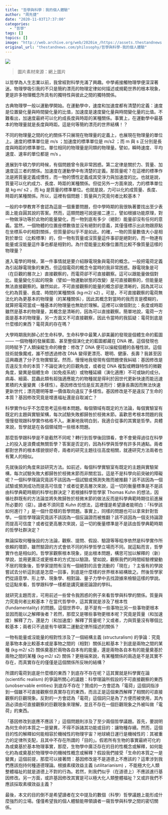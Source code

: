 ```yaml
---
title: "哲學與科學：我的個人體驗"
author: "周先捷"
date: "2020-11-03T17:37:00"
categories:
  - "哲學"
tags: []
topics: []
image: "http://web.archive.org/web/2020im_/https://assets.thestandnews.com/media/photos/20201103-1320copy_CjxJl_SQueZp3.png"
original_url: "thestandnews.com/philosophy/哲學與科學-我的個人體驗"
---
```

![](http://web.archive.org/web/2020im_/https://assets.thestandnews.com/media/photos/20201103-1320copy_CjxJl_SQueZp3.png)
> 圖片素材來源：網上圖片

以哲學為人生志業以前，我曾經對科學充滿了興趣。中學甫接觸物理學便深深著迷。物理學吸引我的不只是簡約漂亮的物理定律如何描述或規範世界的根本現象，更是許多物理概念所具有的獨特性與彼此之間的獨特關係。

古典物理學一般以運動學開始。在運動學中，速度和加速度都有清楚的定義：速度是位置變化量與時間變化量的比值，加速度是速度變化量與時間變化量的比值。不難看出，加速度最終可以化約成長度與時距的某種關係。事實上，在運動學中最基本的物理量就是長度與時距。這是何等簡約漂亮的世界結構！？

不同的物理量之間的化約關係不只展現在物理量的定義上，也展現在物理量的單位上。速度的標準單位是 m/s ；加速度的標準單位是 m/s2 ；而 m 與 s 正分別是長度與時距的標準單位。單位相同的物理量是同類的物理量。譬如，瞬時速度、平均速度、速率的單位都是 m/s 。

進展到牛頓力學的時候，有個問題曾令我非常困惑。第二定律是關於力、質量、加速度這三者的關係。加速度在運動學中有清楚的定義。那質量呢？在這裡的標準作法是將質量定義成慣性，而一物的慣性定義成其受淨力與加速度的比。也就是說，質量可以化約成力、長度、時距的某種關係。但從另外一方面來說，力的標準單位是 kg∙m/ s2 ，而 kg 是質量的標準單位。也就是說，力可以化約成質量、長度、時距的某種關係。所以，這裡有個問題：質量與力究竟何者比較基本？

一般的中學教育不會認為這是一個重要問題，但中學時期的我很執著要找出至少表面上能自圓其說的答案。然而，這類問題可說是接二連三，譬如根據功能原理，對一物做淨功等於此物的能量變化，而一物到底有多少（絕對）能量卻沒有任何的意義。當然，一個物體的位置座標數值並沒有絕對的意義，其僅僅標示出此物跟原點在坐標系中的相對關係，但質量卻似乎不是如此。的確，一物的質量數值大小是相對於單位（比較標準）的，但一物有質量或沒質量這件事卻是絕對的，而一物連有能量或沒能量這件事也都是相對的。為什麼能量比較像位置而比較不像質量這樣的物理量？

進入電學的時候，第一件事情就是要介紹靜電現象與電荷的概念。一般把電荷定義為引起靜電現象的東西，但這個電荷的概念令當時的我非常困惑。靜電現象是可（在巨觀的層次上）直接觀察的，而電荷卻不可直接觀察。這可以跟能量做個對比。能量變化引起的現象（譬如一物運動狀態的改變）是可直接觀察的，但能量是無法直接觀察的。雖然如此，不可直接觀察的能量的概念卻是清晰的，因為其可以化約為質量、長度、時間的某種關係 (kg∙m2/ s2) 。可是，不可直接觀察的電荷無法化約為更基本的物理量（的某種關係），因此其概念對當時的我而言是模糊的，就算把電荷當成一種基本的物理量也無助於理解。這裡可以做個對比：長度或時距雖然是基本的物理量，其概念是清晰的，因為可以直接觀察。簡單地說，電荷一方面是基本的物理量，另一方面又不可直接觀察，因此令當時的我狐疑：電荷到底是什麼樣的東西？電荷真的存在嗎？

大學時期我則醉心於生命科學。生命科學中最驚人卻美麗的發現是個體生命的藍圖 —— 一個物種的發展藍圖、甚至整個演化史的藍圖都藏在 DNA 裡。這個發現也同時賦予了人類操縱生命的機會：修改了 DNA 便可以操縱個體的各種性狀。這個技術就像魔戒，誰不想透過修改 DNA 變得更漂亮、聰明、健康、長壽？我甚至因這興趣進了分子生物實驗室。然而，慢慢地我發現有個問題使我糾結：基因修改是否違反生命的本質？不論從演化的巨觀角度，或者從 DNA 複製或轉錄特性的微觀角度，變異是個體生命（如免疫系統）或物種延續（演化適應）不可或缺的成分。病毒、細菌、昆蟲此類有超強適應能力的物種就是得利於因世代更新快速而能迅速累積的大量變異（多樣性）。基因修改恰恰是反其道而行：健康長壽因而無法快速更新世代；漂亮聰明等單一價值取向違反了多樣性。基因修改是不是違反了生命的本質？基因修改究竟是增進福祉還是自取滅亡？

科學實作似乎不怎麼思考這些根本問題。每個領域有既定的方法論，每個實驗室有既定的主題與實驗架構，每次試驗失敗都歸咎於枝微末節。喜歡思考根本問題的我慢慢發現跟科學實作格格不入。漸漸地我明白到，我適合從事的其實是哲學。具體來說，哲學就是在各個領域問一些根本問題。

那麼哲學跟科學是不是截然不同呢？轉行到哲學後回頭看，會不會覺得過往在科學上的投入是浪費或無關哲學？答案是否定的，因為科學與哲學有許多共通點。兩者都對世界的根本樣貌很好奇，兩者的研究主題往往高度相關，就連研究方法兩者也有驚人的相似。

先就後設的角度來談研究方法。如前述，每個科學實驗室有既定的主題與實驗架構，每次試驗失敗大都歸咎於枝微末節而非關宏旨。這是不是科學向前突破的障礙呢？一個科學理論究竟該不該因為一個試驗或預測失敗而被推翻？該不該因為一個試驗或預測成功而提高可信度？或者從更高層次來說，這一切的衡量標準是不是該由科學典範時期的科學社群決定？若根據科學哲學家 Thomas Kuhn 的想法，因循社群既有的方法論並將失敗歸咎於枝微末節的做法反而是科學典範時期往前進展所必要的（惡）。讀者不須同意 Kuhn 的想法，這裡僅是希望讀者能明白：「科學該如何進行？」是一個什麼樣的哲學問題。事實上，同樣的問題也可以拿來針對哲學。一個哲學理論究竟該不該因為一個反論證而被推翻？該不該因為一個支持論證而提高可信度？或者從更高層次來說，這一切的衡量標準是不是該由哲學典範時期的哲學社群決定？

無論採取何種後設的方法論，觀察、提問、假設、驗證等等程序依然是科學實作所依賴的環節，雖然驗證的方式會依不同的科學哲學立場而不同。就這點而言，哲學實作也是相似的。哲學家觀察根本現象，提出根本問題，構思可加以解釋的（新）學說，並用更廣泛或更根本的方式加以驗證。譬如說，觀察我們的時間經驗裡變動不居的現象後，哲學家提問有沒有一個絕對的且會流動的「現在」？主張有的學說嘗試去分析這到底是怎麼一回事，到底是什麼樣的世界根本結構致之。然後哲學家們從語意學、形上學、現象學、相對論、量子力學中去找證據來檢驗這樣的學說。從這點來看，哲學跟科學一樣都是講究嚴密論證的學科。

就研究主題而言，可用前述一些曾令我困惑的例子來看哲學與科學的關係。質量與力究竟何者比較基本？在當代哲學中，這其實就是涉及了根本性 (fundamentality) 的問題。這個世界中，是不是有一些事物比另一些事物更根本並因而能以之解釋後者？若然，那麼又是哪些事物更根本呢？究竟是質量（和加速度）解釋了力，還是力（和加速度）解釋了質量呢？又或者，力與質量沒有哪個比較基本；兩者只不過是有牛頓第二運動定律所描述的關係？

一物有能量或沒能量的相對性涉及了一個結構主義 (structuralism) 的爭論：究竟是事物本身比較基本或是事物之間的（相對）關係比較基本？到底是兩物之間的某種 (kg∙m2/ s2) 關係奠基於兩物各自本有的能量，還是兩物各自本有的能量奠基於兩物之間的某種 (kg∙m2/ s2) 關係？更極端來說，有某種關係的兩造是不是其實不存在，而真實存在的僅僅是這個關係所反映的結構？

所謂的電荷到底是什麼樣的東西？到底存不存在呢？這其實就是科學實在論 (scientific realism) 的爭論所關心的議題：科學理論所假設的不可直接觀察的東西 (unobservable entities) 到底存不存在？贊成的一方會認為「電荷」這個詞指涉到一個雖不可直接觀察但真實存在的東西，而且正是這個東西解釋了相關的可直接觀察的巨觀現象。反對的一方會認為「電荷」這個詞只是為了方便而被使用，其內涵必須由可直接觀察的巨觀現象來理解，並且不存在一個巨觀現象之外被叫做「電荷」的東西。

「基因修改到底應不應該？」這個問題則涉及了至少兩個哲學議題。首先，要說明為何生命的本質之一是變異，不得不訴諸其功能或目的：讓物種存續。然而，這個目的性的解釋如何能相容於機械性的物理宇宙？地球繞日運行是機械性的：其被重力的定律所支配，且其中不存在所謂的「目的」。假若所有生物的事實最終可化約為或奠基於基本物理事實，那麼，生物學中廣泛存在的目的性概念或解釋，如何能化約為或奠基於物理學中的機械性概念或解釋？假設我們接受「生命的本質之一是變異」這個前提，那麼可以接著問：基因修改是不是道德上不應該的？這牽涉到我們應該抱持何種道德理論。根據素樸效益主義 (utilitarianism) ，不能極大化人類整體福祉的就是道德上不對的行為。若然，則我們似乎（在道德上）不應該進行基因修改。另一方面，或許基因修改其實是可以極大化人類整體福祉？又或許我們不應該採取素樸效益主義？

最後，本文的目的倒不是希望讀者在文中提及的數個（科學）哲學議題上能形成什麼強烈的立場。僅僅希望我的個人體驗能帶領讀者一窺哲學與科學之間的密切關係。